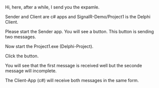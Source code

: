 Hi,
here, after a while, I send you the expamle.

Sender and Client are c# apps and SignalR-Demo/Project1 is the Delphi Client.

Please start the Sender app.
You will see a button.
This button is sending two messages. 

Now start the Project1.exe (Delphi-Project).

Click the button.

You will see that the first message is received well but the seconde message will incomplete.

The Client-App (c#) will receive both messages in the same form.
